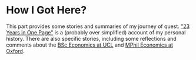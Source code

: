 # How I Got Here?

This part provides some stories and summaries of my journey of quest. ["23 Years in One Page"](learning_summary.md) is a (probably over simplified) account of my personal history. There are also specific stories, including some reflections and comments about the [BSc Economics at UCL](ucl_bsc_economics.md) and [MPhil Economics at Oxford](ox_mphil_econ/ox_mphil_econ_index.md).